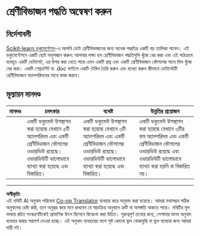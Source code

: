 <!--
CO_OP_TRANSLATOR_METADATA:
{
  "original_hash": "b2a01912beb24cfb0007f83594dba801",
  "translation_date": "2025-08-29T21:53:41+00:00",
  "source_file": "4-Classification/1-Introduction/assignment.md",
  "language_code": "bn"
}
-->
# শ্রেণীবিভাজন পদ্ধতি অন্বেষণ করুন

## নির্দেশাবলী

[Scikit-learn ডকুমেন্টেশন](https://scikit-learn.org/stable/supervised_learning.html)-এ আপনি ডেটা শ্রেণীবিভাজনের জন্য অনেক পদ্ধতির একটি বড় তালিকা পাবেন। এই ডকুমেন্টেশনে একটি ছোট অনুসন্ধান করুন: আপনার লক্ষ্য হল শ্রেণীবিভাজন পদ্ধতিগুলি খুঁজে বের করা এবং এই পাঠক্রমে ব্যবহৃত একটি ডেটাসেট, এর উপর করা যেতে পারে এমন একটি প্রশ্ন এবং একটি শ্রেণীবিভাজন কৌশলের সাথে মিল খুঁজে বের করা। একটি স্প্রেডশিট বা .doc ফাইলে একটি টেবিল তৈরি করুন এবং ব্যাখ্যা করুন কীভাবে ডেটাসেটটি শ্রেণীবিভাজন অ্যালগরিদমের সাথে কাজ করবে।

## মূল্যায়ন মানদণ্ড

| মানদণ্ড | চমৎকার                                                                                                                           | যথেষ্ট                                                                                                                            | উন্নতির প্রয়োজন                                                                                                                                             |
| -------- | ----------------------------------------------------------------------------------------------------------------------------------- | ----------------------------------------------------------------------------------------------------------------------------------- | ------------------------------------------------------------------------------------------------------------------------------------------------------------- |
|          | একটি ডকুমেন্ট উপস্থাপন করা হয়েছে যেখানে ৫টি অ্যালগরিদম এবং একটি শ্রেণীবিভাজন কৌশলের ওভারভিউ রয়েছে। ওভারভিউটি ভালোভাবে ব্যাখ্যা করা হয়েছে এবং বিস্তারিত। | একটি ডকুমেন্ট উপস্থাপন করা হয়েছে যেখানে ৩টি অ্যালগরিদম এবং একটি শ্রেণীবিভাজন কৌশলের ওভারভিউ রয়েছে। ওভারভিউটি ভালোভাবে ব্যাখ্যা করা হয়েছে এবং বিস্তারিত। | একটি ডকুমেন্ট উপস্থাপন করা হয়েছে যেখানে ৩টির কম অ্যালগরিদম এবং একটি শ্রেণীবিভাজন কৌশলের ওভারভিউ রয়েছে এবং ওভারভিউটি ভালোভাবে ব্যাখ্যা করা হয়নি বা বিস্তারিত নয়। |

---

**অস্বীকৃতি**:  
এই নথিটি AI অনুবাদ পরিষেবা [Co-op Translator](https://github.com/Azure/co-op-translator) ব্যবহার করে অনুবাদ করা হয়েছে। আমরা যথাসম্ভব সঠিক অনুবাদের চেষ্টা করি, তবে অনুগ্রহ করে মনে রাখবেন যে স্বয়ংক্রিয় অনুবাদে ত্রুটি বা অসঙ্গতি থাকতে পারে। নথিটির মূল ভাষায় রচিত সংস্করণটিকেই প্রামাণিক উৎস হিসেবে বিবেচনা করা উচিত। গুরুত্বপূর্ণ তথ্যের জন্য, পেশাদার মানব অনুবাদ ব্যবহার করার পরামর্শ দেওয়া হচ্ছে। এই অনুবাদ ব্যবহারের ফলে সৃষ্ট কোনো ভুল বোঝাবুঝি বা ভুল ব্যাখ্যার জন্য আমরা দায়ী নই।